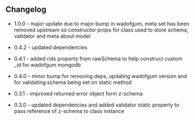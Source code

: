 ## Changelog

+ 1.0.0 - major update due to major bump in wadofgum, meta set has been removed upstream so constructor props for class used to store schema, validator and meta about model

+ 0.4.2 - updated dependencies

+ 0.4.1 - added rids property from rawSchema to help construct custom _id for wadofgum mongodb

+ 0.4.0 - minor bump for removing deps, updating wadofgum version and for validating schema being set on static method

+ 0.3.1 - improved returned error object form z-schema

+ 0.3.0 - updated dependencies and added validator static property to pass reference of z-schema to class instance
